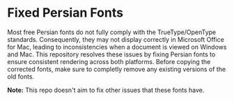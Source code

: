 # Fixed Persian Fonts

Most free Persian fonts do not fully comply with the TrueType/OpenType standards. Consequently, they may not display correctly in Microsoft Office for Mac, leading to inconsistencies when a document is viewed on Windows and Mac. This repository resolves these issues by fixing Persian fonts to ensure consistent rendering across both platforms. Before copying the corrected fonts, make sure to completly remove any existing versions of the old fonts.


**Note:** This repo doesn't aim to fix other issues that these fonts have.
